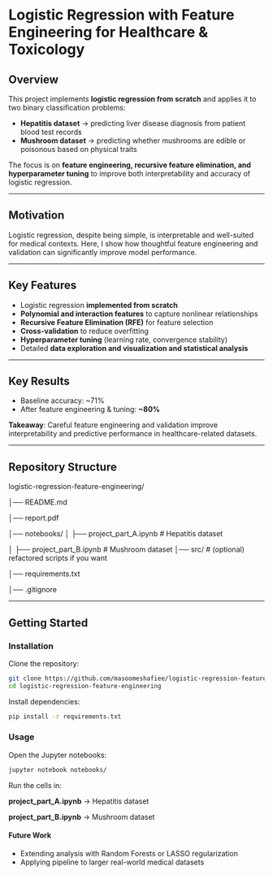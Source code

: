 
# Logistic Regression with Feature Engineering for Healthcare & Toxicology

## Overview
This project implements **logistic regression from scratch** and applies it to two binary classification problems:  
- **Hepatitis dataset** → predicting liver disease diagnosis from patient blood test records  
- **Mushroom dataset** → predicting whether mushrooms are edible or poisonous based on physical traits  

The focus is on **feature engineering, recursive feature elimination, and hyperparameter tuning** to improve both interpretability and accuracy of logistic regression.

---

## Motivation
Logistic regression, despite being simple, is interpretable and well-suited for medical contexts.  Here, I show how thoughtful feature engineering and validation can significantly improve model performance.

---

## Key Features
- Logistic regression **implemented from scratch**  
- **Polynomial and interaction features** to capture nonlinear relationships  
- **Recursive Feature Elimination (RFE)** for feature selection  
- **Cross-validation** to reduce overfitting  
- **Hyperparameter tuning** (learning rate, convergence stability)  
- Detailed **data exploration and visualization and statistical analysis**

---

## Key Results
  - Baseline accuracy: ~71%  
  - After feature engineering & tuning: **~80%**  

**Takeaway**: Careful feature engineering and validation improve interpretability and predictive performance in healthcare-related datasets.

---

## Repository Structure
logistic-regression-feature-engineering/

│── README.md

│── report.pdf

│── notebooks/
│    ├── project_part_A.ipynb   # Hepatitis dataset

│    ├── project_part_B.ipynb   # Mushroom dataset
│── src/                        # (optional) refactored scripts if you want

│── requirements.txt

│── .gitignore


---

## Getting Started

### Installation
Clone the repository:
```bash
git clone https://github.com/masoomeshafiee/logistic-regression-feature-engineering.git
cd logistic-regression-feature-engineering
```
Install dependencies:
```bash
pip install -r requirements.txt
```

### Usage
Open the Jupyter notebooks:
```bash
jupyter notebook notebooks/
```
Run the cells in:

**project_part_A.ipynb** → Hepatitis dataset

**project_part_B.ipynb** → Mushroom dataset


#### Future Work

- Extending analysis with Random Forests or LASSO regularization
- Applying pipeline to larger real-world medical datasets



